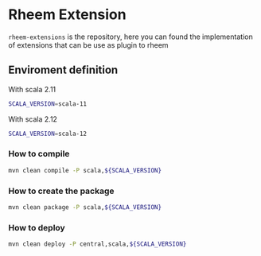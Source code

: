 # Rheem Extension

`rheem-extensions` is the repository, here you can found the implementation of extensions that can be use as plugin to 
rheem

## Enviroment definition

With scala 2.11
```bash
SCALA_VERSION=scala-11
```
With scala 2.12
```bash
SCALA_VERSION=scala-12
```

### How to compile
```bash
mvn clean compile -P scala,${SCALA_VERSION}
```

### How to create the package

```bash
mvn clean package -P scala,${SCALA_VERSION}
```

### How to deploy

```bash
mvn clean deploy -P central,scala,${SCALA_VERSION}
```